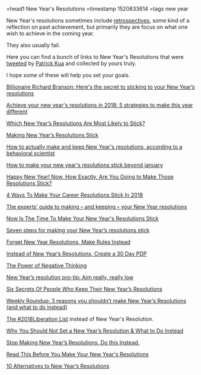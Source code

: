 =head1 New Year's Resolutions
=timestamp 1520633614
=tags new year



New Year's resolutions sometimes include <a href="/retrospectives.html">retrospectives</a>, some kind of a reflection on past achievement, but primarily they are focus on what one wish to achieve in the coming year.

They also usually fail.

Here you can find a bunch of links to New Year's Resolutions that were <a href="https://twitter.com/patkua">tweeted</a> by <a href="https://www.thekua.com/">Patrick Kua</a> and collected by yours truly.

I hope some of these will help you set your goals.



<a href="https://www.cnbc.com/2018/01/03/branson-shares-the-secret-to-sticking-to-your-new-years-resolutions.html">Billionaire Richard Branson: Here's the secret to sticking to your New Year’s resolutions</a>

<a href="http://www.newsweek.com/achieve-your-new-years-resolutions-2018-5-strategies-make-year-different-762723">Achieve your new year's resolutions in 2018: 5 strategies to make this year different</a>

<a href="https://www.wsj.com/articles/which-new-years-resolutions-are-most-likely-to-stick-1514386936">Which New Year’s Resolutions Are Most Likely to Stick?</a>

<a href="https://aultman.org/blog/caring-for-you/making-new-years-resolutions-stick/#/">Making New Year’s Resolutions Stick</a>

<a href="http://www.businessinsider.de/make-and-keep-new-years-resolutions-science-backed-2017-12">How to actually make and keep New Year's resolutions, according to a behavioral scientist</a>

<a href="http://spectrumlocalnews.com/tx/austin/news/2017/12/30/how-to-make-your-new-year-s-resolutions-stick-beyond-january">How to make your new year's resolutions stick beyond january</a>

<a href="https://www.entrepreneur.com/article/306310">Happy New Year! Now, How Exactly, Are You Going to Make Those Resolutions Stick?</a>

<a href="https://www.forbes.com/sites/georgenehuang/2018/01/06/4-ways-to-make-your-career-resolutions-stick-in-2018/#3a0c16fb6807">4 Ways To Make Your Career Resolutions Stick In 2018</a>

<a href="https://www.theguardian.com/lifeandstyle/2017/dec/29/experts-guide-making-keeping-your-new-year-resolutions">The experts’ guide to making – and keeping – your New Year resolutions</a>

<a href="https://www.psychologytoday.com/blog/experimentations/201712/now-is-the-time-make-your-new-years-resolutions-stick">Now Is The Time To Make Your New Year's Resolutions Stick</a>

<a href="https://www.health.harvard.edu/healthbeat/seven-steps-for-making-your-new-years-resolutions-stick">Seven steps for making your New Year’s resolutions stick</a>

<a href="https://www.onecowork.com/it/blog/read/275542272/forget-new-year-resolutions-make-rules-instead">Forget New Year Resolutions, Make Rules Instead</a>

<a href="https://discoverpraxis.com/instead-new-years-resolutions-create-30-day-pdp/">Instead of New Year’s Resolutions, Create a 30 Day PDP</a>

<a href="https://www.theatlantic.com/magazine/archive/2018/01/the-power-of-negativity/546560/">The Power of Negative Thinking</a>

<a href="https://qz.com/1168813/how-to-actually-keep-new-years-resolutions-according-to-psychologists-aim-low/">New Year’s resolution pro-tip: Aim really, really low</a>

<a href="https://www.fastcompany.com/40505467/6-secrets-of-people-who-keep-their-new-years-resolutions">Six Secrets Of People Who Keep Their New Year’s Resolutions</a>

<a href="https://blog.rescuetime.com/new-years-resolutions/">Weekly Roundup: 3 reasons you shouldn’t make New Year’s Resolutions (and what to do instead)</a>

<a href="https://medium.com/@catehstn/the-2018liberation-list-4e229bdbb919">The #2018Liberation List</a> instead of New Year's Resolution.

<a href="https://www.pocketmindfulness.com/why-you-shouldnt-set-new-years-resolution/">Why You Should Not Set a New Year’s Resolution & What to Do Instead</a>

<a href="https://www.nerdfitness.com/blog/new-years-resolutions-suck-heres-what-to-do-instead/">Stop Making New Year’s Resolutions. Do this Instead.</a>

<a href="https://www.forbes.com/sites/shelcyvjoseph/2017/12/30/read-this-before-you-make-your-new-years-resolutions/#28073df4a1e3">Read This Before You Make Your New Year's Resolutions</a>

<a href="https://daringtolivefully.com/new-years-resolutions-alternatives">10 Alternatives to New Year’s Resolutions</a>


